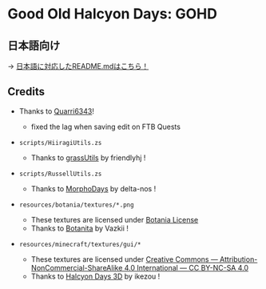 # Good Old Halcyon Days: GOHD

## 日本語向け

-> [日本語に対応したREADME.mdはこちら！](https://github.com/Hiiragi283/Good-Old-Halcyon-Days/blob/main/README_JP.md)

## Credits

- Thanks to [Quarri6343](https://github.com/Quarri6343)!
  - fixed the lag when saving edit on FTB Quests

- `scripts/HiiragiUtils.zs`
  - Thanks to [grassUtils](https://github.com/friendlyhj/GrassUtils) by friendlyhj !

- `scripts/RussellUtils.zs`
  - Thanks to [MorphoDays](https://github.com/delta-nos/MorphoDays_old
) by delta-nos !

- `resources/botania/textures/*.png`
  - These textures are licensed under [Botania License](https://botaniamod.net/license.php)
  - Thanks to [Botanita](https://github.com/Vazkii](https://github.com/VazkiiMods/Botania)) by Vazkii !

- `resources/minecraft/textures/gui/*`
  - These textures are licensed under [Creative Commons — Attribution-NonCommercial-ShareAlike 4.0 International — CC BY-NC-SA 4.0](https://creativecommons.org/licenses/by-nc-sa/4.0/)
  - Thanks to [Halcyon Days 3D](https://www.planetminecraft.com/texture-pack/162152-halcyon-days-resource-pack-32x/) by ikezou !
